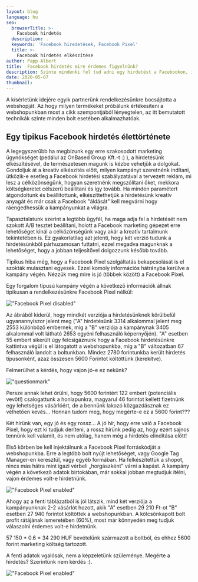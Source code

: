 ```yaml
---
layout: blog
language: hu
seo:
  browserTitle: >-
    Facebook hirdetés
  description: .
  keywords: 'Facebook hiredetések, Facebook Pixel'
  title: >-
    Facebook hirdetés elkészítése
author: Papp Albert
title:  Facebook hirdetés mire érdemes figyelnünk?
description: Szinte mindenki fel tud adni egy hirdetést a Facebookon, így felmerülhet a kérdés, hogy miért foglalkozunk akkor mi most ezzel a témával? Az internet hemzseg a különböző segédanyagoktól, de a tapasztalatunk az, hogy az ördög itt is a részletekben rejli. Ennek megfelelően szeretnénk megmutatni, hogy megítélésünk szerint melyek azok a minimális beállítások, amivel érdemes nekilátani egy Facebook hirdetésnek.
date: 2020-05-07
thumbnail: 
---
```


A kísérletünk idejére egyik partnerünk rendelkezésünkre bocsájtotta a webshopját. Az hogy milyen termékeket próbálunk értékesíteni a webshopunkban most a cikk szempontjából lényegtelen, az itt bemutatott technikák szinte minden bolt esetében alkalmazhatóak. 


## Egy tipikus Facebook hirdetés élettörténete
 
A legegyszerűbb ha megbízunk egy erre szakosodott marketing ügynökséget (pedálul az OnBased Group Kft.-t :) ), a hirdetésünk elkészítésével, de természetesen magunk is kézbe vehetjük a dolgokat. Gondoljuk át a kreatív elkészítés előtt, milyen kampányt szeretnénk indítani, ütközik-e esetleg a Facebook hirdetési szabályzatával a tervezett reklám, mi lesz a célközönségünk, hogyan szeretnénk megszólítani őket, mekkora költségkeretet célszerű beállítani és így tovább. Ha minden paramétert átgondoltunk és beállítottunk, elkészíttethetjük a hirdetésünk kreatív anyagát és már csak a Facebook "áldását" kell megvárni hogy ráengedhessük a kampányunkat a világra.

Tapasztalatunk szerint a legtöbb ügyfél, ha maga adja fel a hirdetését nem szokott A/B tesztet beállítani, holott a Facebook marketing gépezet erre lehetőséget kínál a célközönségünk vagy akár a kreatív tartalmunk tekintetében is. Ez gyakorlatilag azt jelenti, hogy két verzió tudunk a hirdetésünkből párhuzamosan futtatni, ezzel megadva magunknak a lehetőséget, hogy a jobban teljesítővel dolgozzunk később tovább.

Tipikus hiba még, hogy a Facebook Pixel szolgáltatás bekapcsolását is el szokták mulasztani egyesek. Ezzel komoly információs hátrányba kerülve a kampány végén. Nézzük meg mire is jó (többek között) a Facebook Pixel.

Egy forgalom típusú kampány végén a következő információk állnak tipikusan a rendelkezésünkre Facebook Pixel nélkül:


!["Facebook Pixel disabled"](../pixeloff.png)

Az ábrából kiderül, hogy mindkét verziója  a hirdetésünknek körülbelül ugyanannyiszor jelent meg ("A" hirdetésünk 3314 alkalommal jelent meg 2553 különböző embernek, míg a "B" verziója a kampánynak 3405 alkalommal volt látható 2653 egyéni felhasználó képernyőjén). "A" esetben 55 embert sikerült úgy felcsigáznunk hogy a Facebook hirdetésünkre kattintva végül is el látogatott a webshopunkba, míg a "B" változatban 67 felhasználó landolt a boltunkban. Mindez 2780 forintunkba került hirdetés típusonként, azaz összesen 5600 Forintot költöttünk (kerekítve). 

Felmerülhet a kérdés, hogy vajon jó-e ez nekünk?

!["questionmark"](../question.jpg)

Persze annak lehet örülni, hogy 5600 forintért 122 embert (potenciális vevőt!) csalogattunk a honlapunkra, magyarul 46 forintot kellett fizetnünk egy lehetséges vásárlóért, de a bennünk lakozó közgazdásznak ez vélhetően kevés... Honnan tudom meg, hogy megérte-e ez a 5600 forint??? 

Két hírünk van, egy jó és egy rossz... A jó hír, hogy erre való a Facebook Pixel, hogy ezt ki tudjuk deríteni, a rossz hírünk pedig az, hogy ezért sajnos tennünk kell valamit, és nem utólag, hanem még a hirdetés elindítása előtt! 

Első körben be kell injektálnunk a Facebook Pixel forráskódját a webshopunkba. Erre a legtöbb bolt nyújt lehetőséget, vagy  Google Tag Manager-en keresztül, vagy egyéb formában. Ha felkészítettük a shopot, nincs más hátra mint igazi vérbeli „horgászként” várni a kapást. A kampány végén a következő adatok birtokában, már sokkal jobban megtudjuk ítélni, vajon érdemes volt-e hirdetnünk.

!["Facebook Pixel enabled"](../pixelon.png)

Ahogy az a fenti táblázatból is jól látszik, mind két verziója a kampányunknak 2-2 vásárlót hozott, akik "A" esetben 29 210 Ft-ot "B" esetben 27 940 forintot költöttek a webshopunkban. A kölcsönkapott bolt profit rátájának ismeretében (60%), most már könnyedén meg tudjuk válaszolni érdemes volt-e hirdetnünk.

57 150 * 0.6 = 34 290 HUF bevételünk származott a boltból, és ehhez 5600 forint marketing költség tartozott.

A fenti adatok vgalósak, nem a képzeletünk szüleménye. Megérte a hirdetés? Szerintünk nem kérdés :).

!["Facebook Pixel enabled"](../money.jpg)

